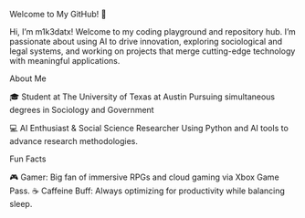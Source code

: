 Welcome to My GitHub! 👋

Hi, I’m m1k3datx! Welcome to my coding playground and repository hub. I’m passionate about using AI to drive innovation, exploring sociological and legal systems, and working on projects that merge cutting-edge technology with meaningful applications.

About Me

🎓 Student at The University of Texas at Austin
Pursuing simultaneous degrees in Sociology and Government


💻 AI Enthusiast & Social Science Researcher
Using Python and AI tools to advance research methodologies.

Fun Facts

🎮 Gamer: Big fan of immersive RPGs and cloud gaming via Xbox Game Pass.
☕ Caffeine Buff: Always optimizing for productivity while balancing sleep.

<!---
m1k3datx/m1k3datx is a ✨ special ✨ repository because its `README.md` (this file) appears on your GitHub profile.
You can click the Preview link to take a look at your changes.
--->
